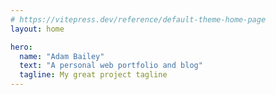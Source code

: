 ```yaml
---
# https://vitepress.dev/reference/default-theme-home-page
layout: home

hero:
  name: "Adam Bailey"
  text: "A personal web portfolio and blog"
  tagline: My great project tagline
---
```


<script setup>
import { data as posts } from './blog.data.mjs';
import ArticleCard from './components/ArticleCard.vue'
</script>

<ArticleCard v-for="(post, index) of posts" 
    :href="post.url" 
    :frontmatter="post.frontmatter"
    :key="index" 
/>